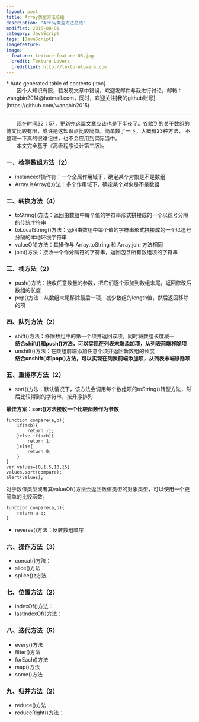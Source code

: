 ```yaml
---
layout: post
title: Array类型方法总结
description: "Array类型方法总结"
modified: 2015-08-01
category: JavaScript
tags: [JavaScript]
imagefeature: 
image:
  feature: texture-feature-05.jpg
  credit: Texture Lovers
  creditlink: http://texturelovers.com
---
```


<style type="text/css">
    .trans {
        font-size:12px;
        color:#999;
    }
</style>
<section id="table-of-contents" class="toc">
<div id="drawer" markdown="1">
*  Auto generated table of contents
{:toc}
</div>
</section><!-- /#table-of-contents -->
　　因个人知识有限，若发现文章中错误，欢迎发邮件与我进行讨论，邮箱：wangbin2014@hotmail.com，同时，欢迎关注[我的github账号](https://github.com/wangbin2015)                  　　        

***
　　现在时间22：57，更新完这篇文章应该也是下半夜了。谷歌到的关于数组的博文比较有限，或许是这知识点比较简单。简单数了一下，大概有23种方法，
不整理一下真的很难记住，也不会应用到实际当中。       
　　本文完全基于《高级程序设计第三版》。    

### 一、检测数组方法（2）   
  
* instanceof操作符：一个全局作用域下，确定某个对象是不是数组
* Array.isArray()方法：多个作用域下，确定某个对象是不是数组        
    
### 二、转换方法（4） 

* toString()方法：返回由数组中每个值的字符串形式拼接成的一个以逗号分隔的传统字符串
* toLocalString()方法：返回由数组中每个值的字符串形式拼接成的一个以逗号分隔的本地环境字符串
* valueOf()方法：其操作与 Array.toString 和 Array.join 方法相同
* join()方法：接收一个作分隔符的字符串，返回包含所有数组项的字符串
    
### 三、栈方法（2）  

* push()方法：接收任意数量的参数，把它们逐个添加到数组末尾，返回修改后数组的长度
* pop()方法：从数组末尾移除最后一项，减少数组的length值，然后返回移除的项

### 四、队列方法（2）  

* shift()方法：移除数组中的第一个项并返回该项，同时将数组长度减一    
**结合shift()和push()方法，可以实现在列表末端添加项，从列表前端移除项**
* unshift()方法：在数组前端添加任意个项并返回新数组的长度     
**结合unshift()和pop()方法，可以实现在列表前端添加项，从列表末端移除项**

### 五、重排序方法（2）

* sort()方法：默认情况下，该方法会调用每个数组项的toString()转型方法，然后比较得到的字符串，按升序排列
    
**最佳方案：sort()方法接收一个比较函数作为参数**

    function compare(a,b){
        if(a<b){
            return -1;
        }else if(a>b){
            return 1;
        }else{
            return 0;
        }
    }
    var values=[0,1,5,10,15]
    values.sort(compare);
    alert(values);       
         
对于数值类型或者其valueOf()方法会返回数值类型的对象类型，可以使用一个更简单的比较函数。

    function compare(a,b){
        return a-b;
    }
    
* reverse()方法：反转数组顺序

### 六、操作方法（3）  

* concat()方法：
* slice()方法：
* splice()z方法：

### 七、位置方法（2）  

* indexOf()方法：
* lastIndexOf()方法：

### 八、迭代方法（5）  

* every()方法
* filter()方法
* forEach()方法
* map()方法
* some()方法

### 九、归并方法（2）  
 
* reduce()方法：
* reduceRight()方法：   
